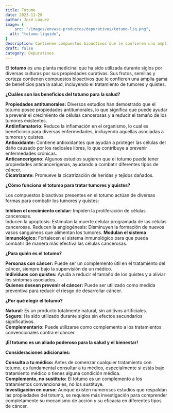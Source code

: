 ```yaml
---
title: Totumo
date: 2023-11-28
author: José Lúquez
image: {
 	src: "/images/envase-productos/depurativos/totumo-liq.png",
  alt: "totumo-liquido",
}
description: Contienen compuestos bioactivos que le confieren una amplia gama de beneficios para la salud, incluyendo el tratamiento de tumores, quistes
draft: false
category: Depurativos
---
```


El **totumo** es una planta medicinal que ha sido utilizada durante siglos por diversas culturas por sus propiedades curativas. Sus frutos, semillas y corteza contienen compuestos bioactivos que le confieren una amplia gama de beneficios para la salud, incluyendo el tratamiento de tumores y quistes.

**¿Cuáles son los beneficios del totumo para la salud?**

**Propiedades antitumorales:** Diversos estudios han demostrado que el totumo posee propiedades antitumorales, lo que significa que puede ayudar a prevenir el crecimiento de células cancerosas y a reducir el tamaño de los tumores existentes.   
**Antiinflamatorio**: Reduce la inflamación en el organismo, lo cual es beneficioso para diversas enfermedades, incluyendo aquellas asociadas a tumores y quistes.   
**Antioxidante:** Contiene antioxidantes que ayudan a proteger las células del daño causado por los radicales libres, lo que contribuye a prevenir enfermedades crónicas.   
**Anticancerígeno:** Algunos estudios sugieren que el totumo puede tener propiedades anticancerígenas, ayudando a combatir diferentes tipos de cáncer.   
**Cicatrizante:** Promueve la cicatrización de heridas y tejidos dañados.   

**¿Cómo funciona el totumo para tratar tumores y quistes?**

Los compuestos bioactivos presentes en el totumo actúan de diversas formas para combatir los tumores y quistes:

**Inhiben el crecimiento celular:** Impiden la proliferación de células cancerosas.   
Inducen la apoptosis: Estimulan la muerte celular programada de las células cancerosas.
Reducen la angiogénesis: Disminuyen la formación de nuevos vasos sanguíneos que alimentan los tumores.
**Modulan el sistema inmunológico:** Fortalecen el sistema inmunológico para que pueda combatir de manera más efectiva las células cancerosas.   

**¿Para quién es el totumo?**

**Personas con cáncer:** Puede ser un complemento útil en el tratamiento del cáncer, siempre bajo la supervisión de un médico.   
**Individuos con quistes:** Ayuda a reducir el tamaño de los quistes y a aliviar los síntomas asociados.   
**Quienes desean prevenir el cáncer:** Puede ser utilizado como medida preventiva para reducir el riesgo de desarrollar cáncer.   

**¿Por qué elegir el totumo?**

**Natural:** Es un producto totalmente natural, sin aditivos artificiales.   
**Seguro:** Ha sido utilizado durante siglos sin efectos secundarios significativos.   
**Complementario:** Puede utilizarse como complemento a los tratamientos convencionales contra el cáncer.   

**¡El totumo es un aliado poderoso para la salud y el bienestar!**

**Consideraciones adicionales:**

**Consulta a tu médico:** Antes de comenzar cualquier tratamiento con totumo, es fundamental consultar a tu médico, especialmente si estás bajo tratamiento médico o tienes alguna condición médica.   
**Complemento, no sustituto:** El totumo es un complemento a los tratamientos convencionales, no los sustituye.   
**Investigación en curso:** Aunque existen numerosos estudios que respaldan las propiedades del totumo, se requiere más investigación para comprender completamente su mecanismo de acción y su eficacia en diferentes tipos de cáncer.   
